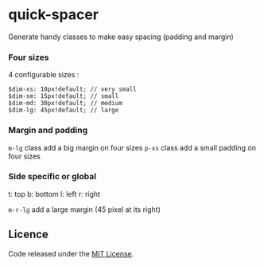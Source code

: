 # quick-spacer

Generate handy classes to make easy spacing (padding and margin)

### Four sizes
4 configurable sizes :

````
$dim-xs: 10px!default; // very small
$dim-sm: 15px!default; // small
$dim-md: 30px!default; // medium
$dim-lg: 45px!default; // large
````

### Margin and padding

`m-lg` class add a big margin on four sizes
`p-xs` class add a small padding on four sizes


### Side specific or global

t: top
b: bottom
l: left
r: right

`m-r-lg` add a large margin (45 pixel at its right)


## Licence

Code released under the [MIT License](https://github.com/twbs/bootstrap/blob/master/LICENSE).
